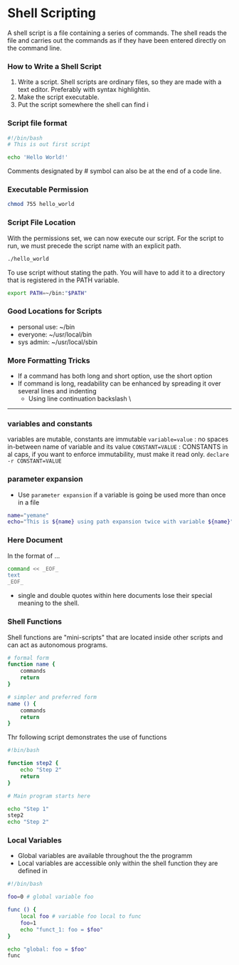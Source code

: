 # Shell Scripting

A shell script is a file containing a series of commands. The shell reads the file and carries out the commands as if they have been entered directly on the command line.

### How to Write a Shell Script
1. Write a script. Shell scripts are ordinary files, so they are made with a text editor. Preferably with syntax highlightin.
2. Make the script executable.
3. Put the script somewhere the shell can find i

### Script file format

```sh
#!/bin/bash
# This is out first script

echo 'Hello World!'
```
Comments designated by # symbol can also be at the end of a code line.

### Executable Permission
```sh
chmod 755 hello_world
```

### Script File Location
With the permissions set, we can now execute our script. For the script to run, we must precede the script name with an explicit path.
```sh
./hello_world
```
To use script without stating the path. You will have to add it to a directory that is registered in the PATH variable.

```sh 
export PATH=~/bin:"$PATH"
```
### Good Locations for Scripts
- personal use: ~/bin
- everyone: ~/usr/local/bin
- sys admin: ~/usr/local/sbin

### More Formatting Tricks

- If a command has both  long and short option, use the short option
- If command is long, readability can be enhanced by spreading it over several lines and indenting
    - Using line continuation backslash \
---
### variables and constants
variables are mutable, constants are immutable
`variable=value` : no spaces in-between name of variable and its value
`CONSTANT=VALUE` : CONSTANTS in al caps, if you want to enforce immutability, must make it read only. `declare -r CONSTANT=VALUE`
### parameter expansion
- Use `parameter expansion` if a variable is going be used more than once in a file
```sh
name="yemane"
echo="This is ${name} using path expansion twice with variable ${name}"
```
### Here Document
In the format of ...
```sh
command << _EOF_
text
_EOF_
```
- single and double quotes within here documents 
lose their special meaning to the shell.
### Shell Functions
Shell functions are "mini-scripts" that are located inside other scripts and can act as autonomous programs.
```sh
# formal form
function name {
    commands
    return
}

# simpler and preferred form
name () {
    commands
    return
}
```
Thr following script demonstrates the use of functions
```sh
#!bin/bash

function step2 {
    echo "Step 2"
    return
}

# Main program starts here

echo "Step 1"
step2
echo "Step 2"
```
### Local Variables
- Global variables are available throughout the the programm
- Local variables are accessible only within the shell function they   are defined in

```sh
#!/bin/bash

foo=0 # global variable foo

func () {
    local foo # variable foo local to func
    foo=1
    echo "funct_1: foo = $foo"
}

echo "global: foo = $foo"
func
```